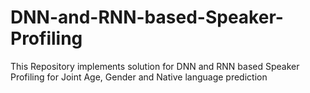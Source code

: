 # DNN-and-RNN-based-Speaker-Profiling
This Repository implements solution for DNN and RNN based Speaker Profiling for Joint Age, Gender and Native language prediction

